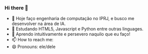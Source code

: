 ### Hi there 👋
- 🔭 Hoje faço engenharia de computação no IPRJ, e busco me desenvolver na área de IA.
- 🌱 Estudando HTML5, Javascript e Python entre outras linguages.
- 💬 Aprendo intuitivamente e persevero naquilo que eu faço!
- 📫 How to reach me: 
- 😄 Pronouns: ele/dele



